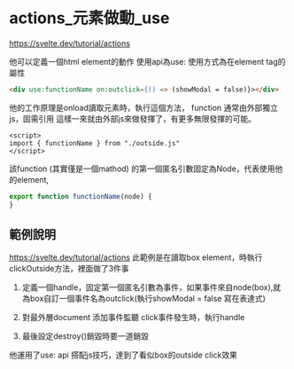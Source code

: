 # actions_元素做動_use
https://svelte.dev/tutorial/actions

他可以定義一個html element的動作
使用api為use:
使用方式為在element tag的屬性

```html
<div use:functionName on:outclick={() => (showModal = false)}></div>
```

他的工作原理是onload讀取元素時，執行這個方法，
function 通常由外部獨立js，固需引用
這樣一來就由外部js來做發揮了，有更多無限發揮的可能。

```svelte
<script>
import { functionName } from "./outside.js"
</script>
```

該function (其實僅是一個mathod) 的第一個匿名引數固定為Node，代表使用他的element,
```js
export function functionName(node) {
}
```

## 範例說明
https://svelte.dev/tutorial/actions
此範例是在讀取box element，時執行clickOutside方法，裡面做了3件事
1. 定義一個handle，固定第一個匿名引數為事件，如果事件來自node(box),就為box自訂一個事件名為outclick(執行showModal = false 寫在表達式)

2. 對最外層document 添加事件監聽 click事件發生時，執行handle
3. 最後設定destroy()銷毀時要一道銷毀 

他運用了use: api 搭配js技巧，達到了看似box的outside click效果
